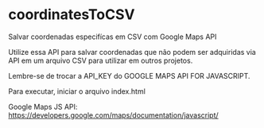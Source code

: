 # coordinatesToCSV
Salvar coordenadas especifícas em CSV com Google Maps API

Utilize essa API para salvar coordenadas que não podem ser adquiridas via API em um arquivo CSV para utilizar em outros projetos.

Lembre-se de trocar a API_KEY do GOOGLE MAPS API FOR JAVASCRIPT.

Para executar, iniciar o arquivo index.html

Google Maps JS API: https://developers.google.com/maps/documentation/javascript/
